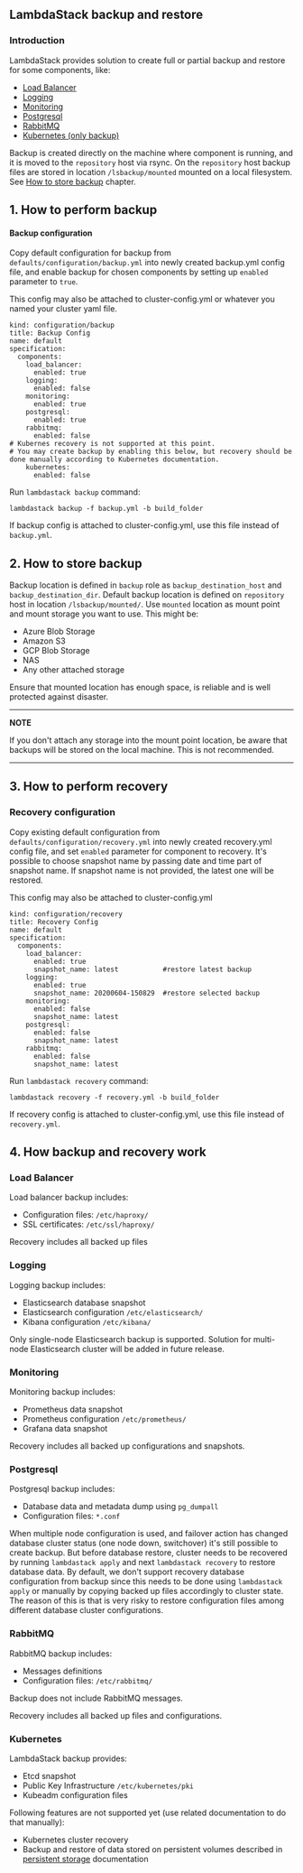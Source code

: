 ## LambdaStack backup and restore

### Introduction

LambdaStack provides solution to create full or partial backup and restore for some components, like:

- [Load Balancer](#load-balancer)
- [Logging](#logging)
- [Monitoring](#monitoring)
- [Postgresql](#postgresql)
- [RabbitMQ](#rabbitmq)
- [Kubernetes (only backup)](#kubernetes)

Backup is created directly on the machine where component is running, and it is moved to the ``repository`` host via
rsync. On the ``repository`` host backup files are stored in location ``/lsbackup/mounted`` mounted on a local
filesystem. See [How to store backup](#2-how-to-store-backup) chapter.

## 1. How to perform backup

#### Backup configuration

Copy default configuration for backup from ``defaults/configuration/backup.yml`` into newly created backup.yml config file, and enable backup for chosen components by setting up ``enabled`` parameter to ``true``.

This config may also be attached to cluster-config.yml or whatever you named your cluster yaml file.

```
kind: configuration/backup
title: Backup Config
name: default
specification:
  components:
    load_balancer:
      enabled: true
    logging:
      enabled: false
    monitoring:
      enabled: true
    postgresql:
      enabled: true
    rabbitmq:
      enabled: false
# Kubernes recovery is not supported at this point.
# You may create backup by enabling this below, but recovery should be done manually according to Kubernetes documentation.
    kubernetes:
      enabled: false
```

Run ``lambdastack backup`` command:

```shell
lambdastack backup -f backup.yml -b build_folder
```

If backup config is attached to cluster-config.yml, use this file instead of ``backup.yml``.

## 2. How to store backup

Backup location is defined in ``backup`` role as ``backup_destination_host`` and ``backup_destination_dir``. Default
backup location is defined on ``repository`` host in location ``/lsbackup/mounted/``. Use ``mounted`` location as mount
point and mount storage you want to use. This might be:

- Azure Blob Storage
- Amazon S3
- GCP Blob Storage
- NAS
- Any other attached storage

Ensure that mounted location has enough space, is reliable and is well protected against disaster.

---
**NOTE**

If you don't attach any storage into the mount point location, be aware that backups will be stored on the local
machine. This is not recommended.

---

## 3. How to perform recovery

### Recovery configuration

Copy existing default configuration from ``defaults/configuration/recovery.yml`` into newly created recovery.yml config file, and set ``enabled`` parameter for component to recovery. It's possible to choose snapshot name by passing date and time part of snapshot name. If snapshot name is not provided, the latest one will be restored.

This config may also be attached to cluster-config.yml

```
kind: configuration/recovery
title: Recovery Config
name: default
specification:
  components:
    load_balancer:
      enabled: true
      snapshot_name: latest           #restore latest backup
    logging:
      enabled: true
      snapshot_name: 20200604-150829  #restore selected backup
    monitoring:
      enabled: false
      snapshot_name: latest
    postgresql:
      enabled: false
      snapshot_name: latest
    rabbitmq:
      enabled: false
      snapshot_name: latest
```

Run ``lambdastack recovery`` command:

``lambdastack recovery -f recovery.yml -b build_folder``

If recovery config is attached to cluster-config.yml, use this file instead of ``recovery.yml``.

## 4. How backup and recovery work

### Load Balancer

Load balancer backup includes:

- Configuration files: ``/etc/haproxy/``
- SSL certificates: ``/etc/ssl/haproxy/``

Recovery includes all backed up files

### Logging

Logging backup includes:

- Elasticsearch database snapshot
- Elasticsearch configuration ``/etc/elasticsearch/``
- Kibana configuration ``/etc/kibana/``

Only single-node Elasticsearch backup is supported. Solution for multi-node Elasticsearch cluster will be added in
future release.

### Monitoring

Monitoring backup includes:

- Prometheus data snapshot
- Prometheus configuration ``/etc/prometheus/``
- Grafana data snapshot

Recovery includes all backed up configurations and snapshots.

### Postgresql

Postgresql backup includes:

- Database data and metadata dump using ``pg_dumpall``
- Configuration files: ``*.conf``

When multiple node configuration is used, and failover action has changed database cluster status (one node down,
switchover) it's still possible to create backup. But before database restore, cluster needs to be recovered by
running ``lambdastack apply`` and next ``lambdastack recovery`` to restore database data. By default, we don't support recovery
database configuration from backup since this needs to be done using ``lambdastack apply`` or manually by copying backed up
files accordingly to cluster state. The reason of this is that is very risky to restore configuration files among
different database cluster configurations.

### RabbitMQ

RabbitMQ backup includes:

- Messages definitions
- Configuration files: ``/etc/rabbitmq/``

Backup does not include RabbitMQ messages.

Recovery includes all backed up files and configurations.

### Kubernetes

LambdaStack backup provides:

- Etcd snapshot
- Public Key Infrastructure ``/etc/kubernetes/pki``
- Kubeadm configuration files

Following features are not supported yet (use related documentation to do that manually):

- Kubernetes cluster recovery
- Backup and restore of data stored on persistent volumes described in [persistent storage](./PERSISTENT_STORAGE.md)
  documentation

